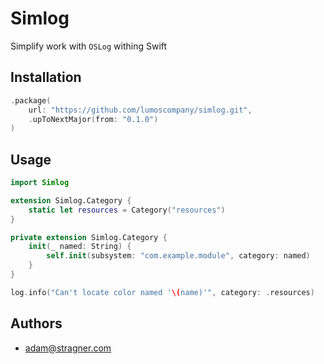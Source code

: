 # Simlog

Simplify work with `OSLog` withing Swift

## Installation

```swift
.package(
    url: "https://github.com/lumoscompany/simlog.git",
    .upToNextMajor(from: "0.1.0")
)
```

## Usage

```swift
import Simlog

extension Simlog.Category {
    static let resources = Category("resources")
}

private extension Simlog.Category {
    init(_ named: String) {
        self.init(subsystem: "com.example.module", category: named)
    }
}

log.info("Can't locate color named '\(name)'", category: .resources)
```

## Authors

- adam@stragner.com
